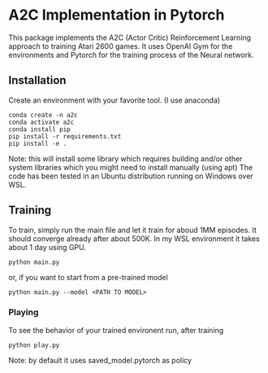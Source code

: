 # A2C Implementation in Pytorch

This package implements the A2C (Actor Critic) Reinforcement Learning approach to training Atari 2600 games.
It uses OpenAI Gym for the environments and Pytorch for the training process of the Neural network.

## Installation
Create an environment with your favorite tool. (I use anaconda)

```
conda create -n a2c
conda activate a2c
conda install pip
pip install -r requirements.txt
pip install -e .
```

Note: this will install some library which requires building and/or other system libraries which you might need to install manually (using apt)
The code has been tested in an Ubuntu distribution running on Windows over WSL.

## Training
To train, simply run the main file and let it train for aboud 1MM episodes. It should converge already after about 500K.
In my WSL environment it takes about 1 day using GPU.

```
python main.py
```

or, if you want to start from a pre-trained model

```
python main.py --model <PATH TO MODEL>
```

### Playing
To see the behavior of your trained environent run, after training

```
python play.py
```
Note: by default it uses saved_model.pytorch as policy
